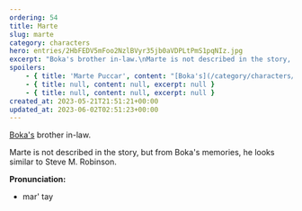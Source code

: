 ```yaml
---
ordering: 54
title: Marte
slug: marte
category: characters
hero: entries/2HbFEDV5mFoo2NzlBVyr35jb0aVDPLtPmS1pqNIz.jpg
excerpt: "Boka's brother in-law.\nMarte is not described in the story, but from Boka's memories, he looks simil..."
spoilers:
    - { title: 'Marte Puccar', content: "[Boka's](/category/characters/boka) brother in-law. She suspects him of being a [Gaian](/category/organizations/vistors), since an investigator she hired found he has no family or other history. Known for inventing an instrument that looks like a guitar but sounds like a saxophone.\r\n\r\nMarte is not described in the story, but from Boka's memories, he looks similar to Steve M. Robinson.\r\n\r\n**Pronunciation:**\r\n- mar' tay\r\n- pook car'", excerpt: "Boka's brother in-law. She suspects him of being a Gaian, since an investigator she hired found he h..." }
    - { title: null, content: null, excerpt: null }
    - { title: null, content: null, excerpt: null }
created_at: 2023-05-21T21:51:21+00:00
updated_at: 2023-06-02T02:51:23+00:00
---
```

[Boka's](/category/characters/boka) brother in-law.

Marte is not described in the story, but from Boka's memories, he looks similar to Steve M. Robinson.

**Pronunciation:**
- mar' tay